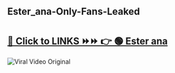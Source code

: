 
 ## Ester_ana-Only-Fans-Leaked

# <h2><a href="https://clipsfans.com/Ester_ana&ref=git">🔗 Click to LINKS ⏩⏩ 👉 🟢 Ester ana </a></h2>

<a href="https://clipsfans.com/Ester_ana&ref=git" rel="nofollow" data-target="animated-image.originalLink"><img src="https://i.ibb.co.com/xMMVF88/686577567.gif" alt="Viral Video Original" style="max-width: 100%; display: inline-block;" data-target="animated-image.originalImage"></a>
